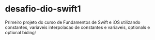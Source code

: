 # desafio-dio-swift1

Primeiro projeto do curso de Fundamentos de Swift e iOS utilizando constantes, variaveis
interpolacao de constantes e variaveis, optionals e optional biding!
